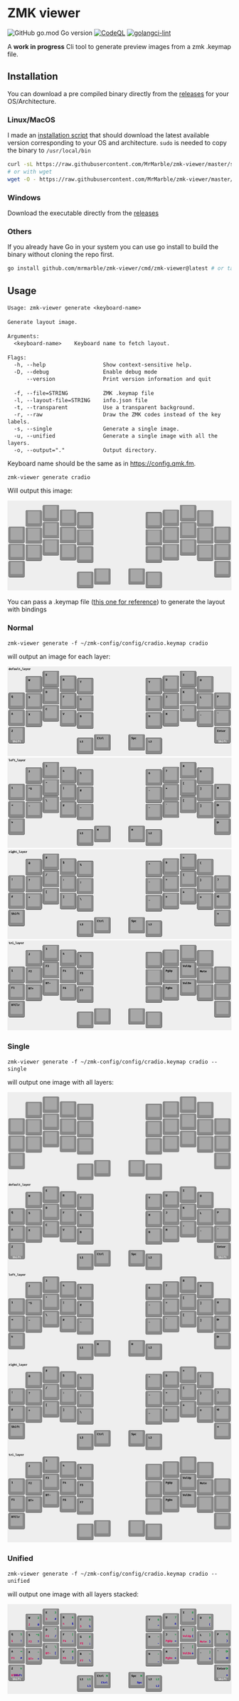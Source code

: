 # ZMK viewer

![GitHub go.mod Go version](https://img.shields.io/github/go-mod/go-version/mrmarble/zmk-layout-viewer)
[![CodeQL](https://github.com/MrMarble/zmk-viewer/actions/workflows/codeql.yml/badge.svg)](https://github.com/MrMarble/zmk-viewer/actions/workflows/codeql.yml)
[![golangci-lint](https://github.com/MrMarble/zmk-layout-viewer/actions/workflows/golangci-lint.yml/badge.svg)](https://github.com/MrMarble/zmk-layout-viewer/actions/workflows/golangci-lint.yml)

A **work in progress** Cli tool to generate preview images from a zmk .keymap file.


## Installation

You can download a pre compiled binary directly from the [releases](https://github.com/mrmarble/zmk-viewer/releases) for your OS/Architecture.
### Linux/MacOS

I made an [installation script](/scripts/install.sh) that should download the latest available version corresponding to your OS and architecture. `sudo` is needed to copy the binary to `/usr/local/bin`

```sh
curl -sL https://raw.githubusercontent.com/MrMarble/zmk-viewer/master/scripts/install.sh | sudo -E bash -
# or with wget
wget -O - https://raw.githubusercontent.com/MrMarble/zmk-viewer/master/scripts/install.sh | sudo -E bash -
```

### Windows

Download the executable directly from the [releases](https://github.com/mrmarble/zmk-viewer/releases)

### Others

If you already have Go in your system you can use go install to build the binary without cloning the repo first.

```sh
go install github.com/mrmarble/zmk-viewer/cmd/zmk-viewer@latest # or target a specific version @v0.1.0
```
## Usage

```shell
Usage: zmk-viewer generate <keyboard-name>

Generate layout image.

Arguments:
  <keyboard-name>    Keyboard name to fetch layout.

Flags:
  -h, --help                  Show context-sensitive help.
  -D, --debug                 Enable debug mode
      --version               Print version information and quit

  -f, --file=STRING           ZMK .keymap file
  -l, --layout-file=STRING    info.json file
  -t, --transparent           Use a transparent background.
  -r, --raw                   Draw the ZMK codes instead of the key labels.
  -s, --single                Generate a single image.
  -u, --unified               Generate a single image with all the layers.
  -o, --output="."            Output directory.
```

Keyboard name should be the same as in https://config.qmk.fm.

```shell
zmk-viewer generate cradio
```
Will output this image:

![](assets/cradio_split_3x5_2.png)

You can pass a .keymap file ([this one for reference](https://github.com/zmkfirmware/zmk/blob/main/app/boards/shields/cradio/cradio.keymap)) to generate the layout with bindings


### Normal

```shell
zmk-viewer generate -f ~/zmk-config/config/cradio.keymap cradio
```
will output an image for each layer:

![](assets/cradio_split_3x5_2_default_layer.png)
![](assets/cradio_split_3x5_2_left_layer.png)
![](assets/cradio_split_3x5_2_right_layer.png)
![](assets/cradio_split_3x5_2_tri_layer.png)

### Single

```shell
zmk-viewer generate -f ~/zmk-config/config/cradio.keymap cradio --single
```
will output one image with all layers:

![](assets/single.png)

### Unified

```shell
zmk-viewer generate -f ~/zmk-config/config/cradio.keymap cradio --unified
```
will output one image with all layers stacked:

![](assets/unified.png)
